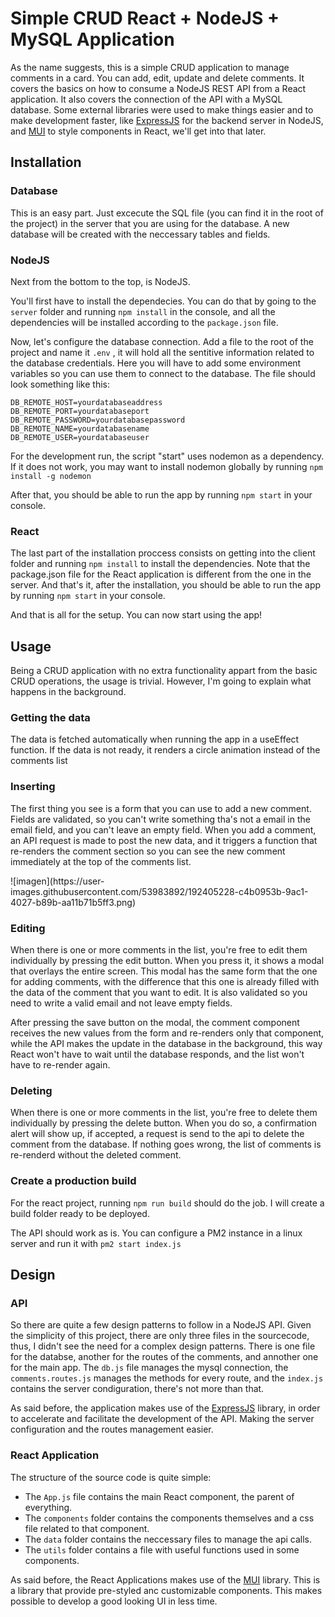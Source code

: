 <h1>Simple CRUD React + NodeJS + MySQL Application</h1>
<p>As the name suggests, this is a simple CRUD application to manage comments in a card. You can add, edit, update and delete comments. It covers the basics on how to consume a NodeJS REST API from a React application. It also covers the connection of the API with a MySQL database. Some external libraries were used to make things easier and to make development faster, like <a href="https://expressjs.com/">ExpressJS<a> for the backend server in NodeJS, and <a href="https://mui.com/">MUI<a> to style components in React, we'll get into that later.<p>

<h2>Installation</h2>
<h3>Database</h3>
<p>This is an easy part. Just excecute the SQL file (you can find it in the root of the project) in the server that you are using for the database. A new database will be created with the neccessary tables and fields.</p>

<h3>NodeJS</h3>
<p>Next from the bottom to the top, is NodeJS.</p>
<p>You'll first have to install the dependecies. You can do that by going to the <code>server</code> folder and running <code>npm install</code> in the console, and all the dependencies will be installed according to the <code>package.json</code>  file.</p>
<p>Now, let's configure the database connection. Add a file to the root of the project and name it <code>.env</code> , it will hold all the sentitive information related to the database credentials. Here you will have to add some environment variables so you can use them to connect to the database. The file should look something like this:</p>

    DB_REMOTE_HOST=yourdatabaseaddress
    DB_REMOTE_PORT=yourdatabaseport
    DB_REMOTE_PASSWORD=yourdatabasepassword
    DB_REMOTE_NAME=yourdatabasename
    DB_REMOTE_USER=yourdatabaseuser

 <p>For the development run, the script "start" uses nodemon as a dependency. If it does not work, you may want to install nodemon globally by running <code>npm install -g nodemon</code></p>
<p>After that, you should be able to run the app by running <code>npm start</code> in your console.</p>

<h3>React</h3>
<p>The last part of the installation proccess consists on getting into the client folder and running <code>npm install</code> to install the dependencies. Note that the package.json file for the React application is different from the one in the server. And that's it, after the installation, you should be able to run the app by running <code>npm start</code> in your console.</p>
    
<p>And that is all for the setup. You can now start using the app!</p>

<h2>Usage</h2>
<p>Being a CRUD application with no extra functionality appart from the basic CRUD operations, the usage is trivial. However, I'm going to explain what happens in the background.</p>
    
<h3>Getting the data</h3>
<p>The data is fetched automatically when running the app in a useEffect function. If the data is not ready, it renders a circle animation instead of the comments list</p>

<h3>Inserting</h3>
<p>The first thing you see is a form that you can use to add a new comment. Fields are validated, so you can't write something tha's not a email in the email field, and you can't leave an empty field. When you add a comment, an API request is made to post the new data, and it triggers a function that re-renders the comment section so you can see the new comment immediately at the top of the comments list.</p> 
    ![imagen](https://user-images.githubusercontent.com/53983892/192405228-c4b0953b-9ac1-4027-b89b-aa11b71b5ff3.png)


<h3>Editing</h3>
<p>When there is one or more comments in the list, you're free to edit them individually by pressing the edit button. When you press it, it shows a modal that overlays the entire screen. This modal has the same form that the one for adding comments, with the difference that this one is already filled with the data of the comment that you want to edit. It is also validated so you need to write a valid email and not leave empty fields.</p>
    
<p>After pressing the save button on the modal, the comment component receives the new values from the form and re-renders only that component, while the API makes the update in the database in the background, this way React won't have to wait until the database responds, and the list won't have to re-render again.</p>
    
<h3>Deleting</h3>
<p>When there is one or more comments in the list, you're free to delete them individually by pressing the delete button. When you do so, a confirmation alert will show up, if accepted, a request is send to the api to delete the comment from the database. If nothing goes wrong, the list of comments is re-renderd without the deleted comment.</p>
    
<h3>Create a production build</h3>
<p>For the react project, running <code>npm run build</code> should do the job. I will create a build folder ready to be deployed.</p>
<p>The API should work as is. You can configure a PM2 instance in a linux server and run it with <code>pm2 start index.js</code></p>

<h2>Design</h2>
<h3>API</h3>
<p>So there are quite a few design patterns to follow in a NodeJS API. Given the simplicity of this project, there are only three files in the sourcecode, thus, I didn't see the need for a complex design patterns. There is one file for the databse, another for the routes of the comments, and annother one for the main app. The <code>db.js</code> file manages the mysql connection, the <code>comments.routes.js</code> manages the methods for every route, and the <code>index.js</code> contains the server condiguration, there's not more than that.</p>

<p>As said before, the application makes use of the <a href="https://expressjs.com/">ExpressJS<a> library, in order to accelerate and facilitate the development of the API. Making the server configuration and the routes management easier.</p>
    
<h3>React Application</h3>
<p>The structure of the source code is quite simple:</p>
<ul>
    <li>The <code>App.js</code> file contains the main React component, the parent of everything.</li>
    <li>The <code>components</code> folder contains the components themselves and a css file related to that component.</li>
    <li>The <code>data</code> folder contains the neccessary files to manage the api calls.</li>
    <li>The <code>utils</code> folder contains a file with useful functions used in some components.</li>
</ul>
    
<p>As said before, the React Applications makes use of the <a href="https://mui.com/">MUI<a> library. This is a library that provide pre-styled anc customizable components. This makes possible to develop a good looking UI in less time.</p>


    

 
